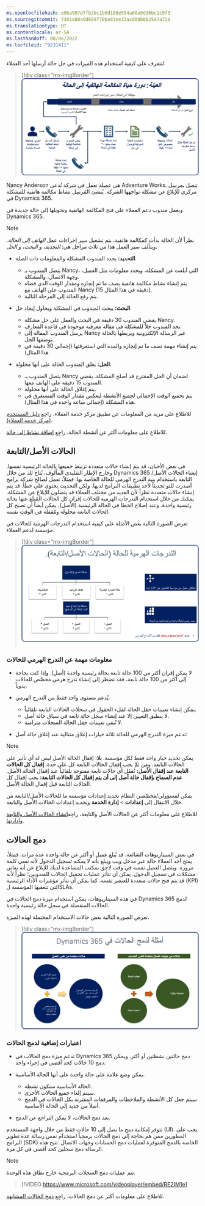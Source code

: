 ```yaml
---
ms.openlocfilehash: e9ba997d7fb2bc1b0d188e554a08a9d36bc1c9f3
ms.sourcegitcommit: 7301a88a9d669770be83ee33acd00b0025a7a728
ms.translationtype: HT
ms.contentlocale: ar-SA
ms.lasthandoff: 08/06/2022
ms.locfileid: "9231411"
---
```

لنتعرف على كيفية استخدام هذه الميزات في حل حالة أرسلها أحد العملاء.

> [!div class="mx-imgBorder"]
> [![رسم تخطيطي لعينة دورة حياة من المكالمة الهاتفية إلى الحالة.](../media/cm_unit5_5.png)](../media/cm_unit5_5.png#lightbox)

Nancy Anderson هي عميلة تعمل في شركة تُدعى Adventure Works. تتصل بمرسِل مركزي للإبلاغ عن مشكلة تواجهها الشركة. يُنشئ المُرسِل نشاط مكالمة هاتفية للمشكلة في Dynamics 365.

ويعمل مندوب دعم العملاء على فتح المكالمة الهاتفية وتحويلها إلى حالة جديدة في Dynamics 365.

> [!NOTE]
> نظراً لأن الحالة بدأت كمكالمة هاتفية، يتم تشغيل سير إجراءات عمل *الهاتف إلى الحالة*. ويتألف سير العمل هذا من ثلاث مراحل هي: *التحديد*، و *البحث*، و *الحل*.

- **التحديد:** يحدد المندوب المشكلة والمعلومات ذات الصلة.

    - يتصل المندوب بـ Nancy، التي أبلغت عن المشكلة، ويحدد معلومات مثل العميل، وجهة الاتصال، والمشكلة.
    - يتم إنشاء نشاط مكالمة هاتفية يصف ما تم إنجازه ومقدار الوقت الذي قضاه المندوب على الهاتف مع Nancy (15 دقيقة في هذا المثال).
    - يتم رفع الحالة إلى المرحلة التالية.

- **البحث:** يبحث المندوب في المشكلة ويحاول إيجاد حل.

    - يقضي المندوب 30 دقيقة في البحث والعمل على حل مشكلة Nancy.
    - يجد المندوب حلاً للمشكلة في مقالة معرفية موجودة في قاعدة المعارف.
    - يرسل المندوب المقالة إلى Nancy عبر الرسالة الإلكترونية ويربطها بالحالة بوصفها الحل.
    - يتم إنشاء مهمة تصف ما تم إنجازه والمدة التي استغرقتها (إجمالي 30 دقيقة في هذا المثال).

- **الحل:** يغلق المندوب الحالة على أنها محلولة.

    - يتصل المندوب بـ Nancy لضمان أن الحل المقترح قد أصلح المشكلة. يقضي المندوب 15 دقيقة على الهاتف معها.
    - يتم إغلاق الحالة على أنها محلولة.
    - يتم تجميع الوقت الإجمالي لجميع الأنشطة ليعكس مقدار الوقت المستغرق في هذه المشكلة (إجمالي ساعة واحدة في هذا المثال).

للاطلاع على مزيد من المعلومات عن تطبيق مركز خدمة العملاء، راجِع [دليل المستخدم (مركز خدمة العملاء)](/dynamics365/customer-engagement/customer-service/user-guide-customer-service-hub).

للاطلاع على معلومات أكثر عن أنشطة الحالة، راجِع [إضافة نشاط إلى حالة](/dynamics365/customer-engagement/customer-service/user-guide-customer-service#add-an-activity-to-a-case).

## <a name="parentchild-cases"></a>الحالات الأصل/التابعة

في بعض الأحيان، قد يتم إنشاء حالات متعددة ترتبط جميعها بالحالة الرئيسية نفسها. وخارج الإطار التقليدي المألوف، يُتاح لك من خلال Dynamics 365 إنشاء الحالات الأصل/التابعة باستخدام بنية التدرج الهرمي للحالة الخاصة بها. فمثلاً، تعمل لصالح شركة برامج أصدرت للتو تحديثاً لأحد تطبيقات البرامج لديها. ولكن التحديث يحتوي على خطأ. قد يتم إنشاء حالات متعددة نظراً لأن العديد من مختلف العملاء قد يتصلون للإبلاغ عن المشكلة. يمكنك من خلال استخدام التدرجات الهرمية للحالات إقران كل الحالات المُبلَغ عنها بحالة رئيسية واحدة. وعند إصلاح الخطأ في الحالة الرئيسية (الأصل)، يمكن أيضاً أن تصبح كل الحالات التابعة محلولة ومُقفلة في الوقت نفسه.

تعرض الصورة التالية بعض الأمثلة على كيفية استخدام التدرجات الهرمية للحالات في مؤسسة لدعم العملاء.

> [!div class="mx-imgBorder"]
> [![رسم تخطيطي للتدرجات الهرمية للحالات (الحالات الأصل/التابعة).](../media/cm_unit5_6.png)](../media/cm_unit5_6.png#lightbox)

### <a name="important-case-hierarchy-information"></a>معلومات مهمة عن التدرج الهرمي للحالات

- لا يمكن إقران أكثر من 100 حالة تابعة بحالة رئيسية واحدة (أصل). وإذا كنت بحاجة إلى أكثر من 100 حالة تابعة، فقد تضطر إلى إنشاء تدرج هرمي مخصَّص للحالات يدوياً.
- يُدعم مستوى واحد فقط من التدرج الهرمي.

    - يمكن إنشاء تعيينات حقل الحالة لملء الحقول في سجلات الحالات التابعة تلقائياً.
    - لا ينطبق التعيين إلا عند إنشاء سجل حالة تابعة في سياق حالة أصل.
    - لا تُبقي تعيينات حقل الحالة السجلات متزامنة.

- تدعم ميزة التدرج الهرمي للحالة ثلاثة خيارات إغلاق متتالية عند إغلاق حالة أصل:

> [!NOTE]
> يمكن تحديد خيار واحد فقط لكل مؤسسة.
> **بلا:** إقفال الحالة الأصل ليس له أي تأثير على الحالات التابعة. ومن ثمَّ يجب إقفال الحالات التابعة كل على حدة.
> **إقفال كل الحالات التابعة عند إقفال الأصل:** تُقفَل أي حالات تابعة مفتوحة تلقائياً عند إقفال الحالة الأصل.
> **عدم السماح بإقفال حالة أصل إلى أن يتم إقفال كل الحالات التابعة:** يجب إقفال كل الحالات التابعة قبل إقفال الحالة الأصل.

يمكن لمسؤولي/مخصِّصي النظام تحديد إعدادات مؤسسة ما للحالات الأصل/التابعة من خلال الانتقال إلى **إعدادات** \> **إدارة الخدمة** وتحديد إعدادات الحالات الأصل والتابعة.

للاطلاع على معلومات أكثر عن الحالات الأصل والتابعة، راجِع[إنشاء الحالات الأصل والتابعة وإدارتها](/dynamics365/customer-engagement/customer-service/user-guide-customer-service#create-and-manage-parent-and-child-cases).

## <a name="case-merging"></a>دمج الحالات

في بعض السيناريوهات الشائعة، قد يُبلغ عميل أو أكثر عن حالة واحدة عدة مرات. فمثلاً، يفتح أحد العملاء حالة عبر مدخل ويب ويبلغ بأنه لا يمكنه تسجيل الدخول لأنه نسي كلمة مروره. ويتصل العميل نفسه في وقت لاحق بمكتب المساعدة لديك للإبلاغ عن أنه يعاني مشكلات في تسجيل الدخول. يمكن أن تتأثر عمليات تحميل الحالات للمندوبين؛ نظراً لأنه قد يتم فتح حالات متعددة للعنصر نفسه. كما يمكن أن تتأثر مؤشرات الأداء الرئيسية (KPI) التي تتعقبها المؤسسة لSLAs.

في هذه السيناريوهات، يمكن استخدام ميزة دمج الحالات في Dynamics 365 لدمج الحالات المنفصلة في سجل حالة رئيسية واحدة.

تعرض الصورة التالية بعض حالات الاستخدام المحتملة لهذه الميزة.

> [!div class="mx-imgBorder"]
> [![رسم تخطيطي لأمثلة لدمج الحالات في Dynamics 365.](../media/cm_unit5_7.png)](../media/cm_unit5_7.png#lightbox)

### <a name="additional-considerations-for-case-merging"></a>اعتبارات إضافية لدمج الحالات

- تدعم ميزة دمج الحالات في Dynamics 365 دمج حالتين نشطتين أو أكثر. ويمكن دمج 10 حالات كحد أقصى في إجراء واحد.

- يمكن وضع علامة على حالة واحدة على أنها الحالة الأساسية.

    - الحالة الأساسية ستكون نشطة.
    - سيتم إلغاء جميع الحالات الأخرى.
    - سيتم جعل كل الأنشطة والملاحظات والمرفقات المقترنة بكل الحالات في الدمج أصلاً من جديد إلى الحالة الأساسية.

- بعد دمج الحالات، لا يمكن التراجع عن الدمج.

تتوفر إمكانية دمج ما يصل إلى 10 حالات فقط من خلال واجهة المستخدم (UI). يجب على المطورين ممن هم بحاجة إلى دمج الحالات برمجياً استخدام نفس رسالة عدة تطوير البرامج (SDK) الخاصة بالدمج المتوفرة لعمليات دمج الحسابات وجهات الاتصال. تتيح هذه الرسالة دمج سجلين كحد أقصى في كل مرة.

> [!NOTE]
> تتم عمليات دمج السجلات البرمجية خارج نطاق هذه الوحدة.

> [!VIDEO https://www.microsoft.com/videoplayer/embed/RE2IM1e]

للاطلاع على معلومات أكثر عن دمج الحالات، راجِع [دمج الحالات المشابهة](/dynamics365/customer-engagement/customer-service/user-guide-customer-service#merge-similar-cases).
